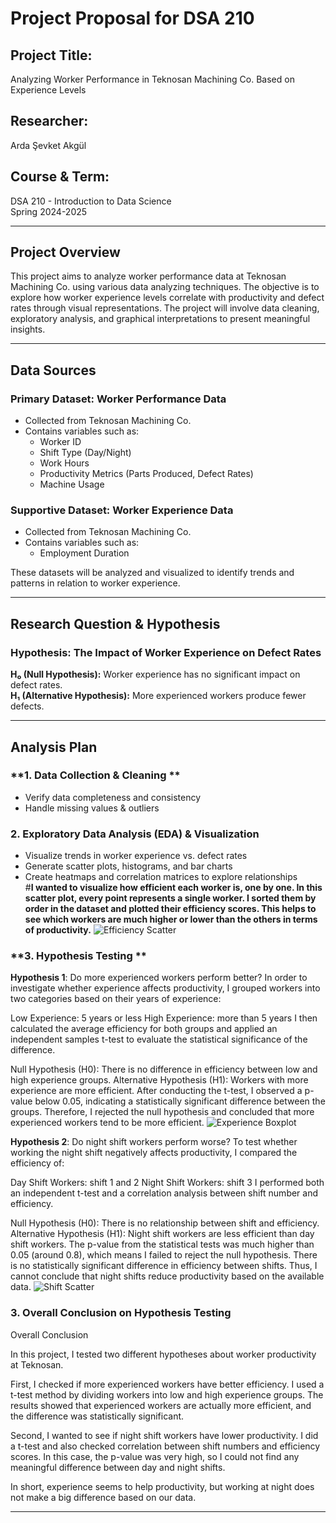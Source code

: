 #  Project Proposal for DSA 210

## **Project Title:**  
Analyzing Worker Performance in Teknosan Machining Co. Based on Experience Levels

## **Researcher:**  
Arda Şevket Akgül
## **Course & Term:**  
DSA 210 - Introduction to Data Science  
Spring 2024-2025  

---

## **Project Overview**  
This project aims to analyze worker performance data at Teknosan Machining Co. using various data analyzing techniques. The objective is to explore how worker experience levels correlate with productivity and defect rates through visual representations. The project will involve data cleaning, exploratory analysis, and graphical interpretations to present meaningful insights.

---

## **Data Sources**  
### **Primary Dataset: Worker Performance Data**  
- Collected from Teknosan Machining Co.  
- Contains variables such as:  
  - Worker ID  
  - Shift Type (Day/Night)  
  - Work Hours  
  - Productivity Metrics (Parts Produced, Defect Rates)  
  - Machine Usage
   
    

### **Supportive Dataset: Worker Experience Data**  
- Collected from Teknosan Machining Co.  
- Contains variables such as:  
  - Employment Duration
  
  

These datasets will be analyzed and visualized to identify trends and patterns in relation to worker experience.

---



## **Research Question & Hypothesis**  
### **Hypothesis: The Impact of Worker Experience on Defect Rates**  
**H₀ (Null Hypothesis):** Worker experience has no significant impact on defect rates.  
**H₁ (Alternative Hypothesis):** More experienced workers produce fewer defects.  

---

## **Analysis Plan**  
### **1. Data Collection & Cleaning **  
- Verify data completeness and consistency  
- Handle missing values & outliers  

### **2. Exploratory Data Analysis (EDA) & Visualization**  
- Visualize trends in worker experience vs. defect rates  
- Generate scatter plots, histograms, and bar charts  
- Create heatmaps and correlation matrices to explore relationships  
#**I wanted to visualize how efficient each worker is, one by one. In this scatter plot, every point represents a single worker. I sorted them by order in the dataset and plotted their efficiency scores. This helps to see which workers are much higher or lower than the others in terms of productivity.**
  ![Efficiency Scatter](visualization/ekrankaydı/c)






### **3. Hypothesis Testing **  

**Hypothesis 1**: Do more experienced workers perform better?
In order to investigate whether experience affects productivity, I grouped workers into two categories based on their years of experience:

Low Experience: 5 years or less
High Experience: more than 5 years
I then calculated the average efficiency for both groups and applied an independent samples t-test to evaluate the statistical significance of the difference.

Null Hypothesis (H0): There is no difference in efficiency between low and high experience groups.
Alternative Hypothesis (H1): Workers with more experience are more efficient.
After conducting the t-test, I observed a p-value below 0.05, indicating a statistically significant difference between the groups. Therefore, I rejected the null hypothesis and concluded that more experienced workers tend to be more efficient.
![Experience Boxplot](visualization/ekrankaydı/a)

**Hypothesis 2**: Do night shift workers perform worse?
To test whether working the night shift negatively affects productivity, I compared the efficiency of:

Day Shift Workers: shift 1 and 2
Night Shift Workers: shift 3
I performed both an independent t-test and a correlation analysis between shift number and efficiency.

Null Hypothesis (H0): There is no relationship between shift and efficiency.
Alternative Hypothesis (H1): Night shift workers are less efficient than day shift workers.
The p-value from the statistical tests was much higher than 0.05 (around 0.8), which means I failed to reject the null hypothesis. There is no statistically significant difference in efficiency between shifts. Thus, I cannot conclude that night shifts reduce productivity based on the available data.
![Shift Scatter](visualization/ekrankaydı/b)



### **3. Overall Conclusion on Hypothesis Testing** 
Overall Conclusion

In this project, I tested two different hypotheses about worker productivity at Teknosan.

First, I checked if more experienced workers have better efficiency. I used a t-test method by dividing workers into low and high experience groups. The results showed that experienced workers are actually more efficient, and the difference was statistically significant.

Second, I wanted to see if night shift workers have lower productivity. I did a t-test and also checked correlation between shift numbers and efficiency scores. In this case, the p-value was very high, so I could not find any meaningful difference between day and night shifts.

In short, experience seems to help productivity, but working at night does not make a big difference based on our data.

---







